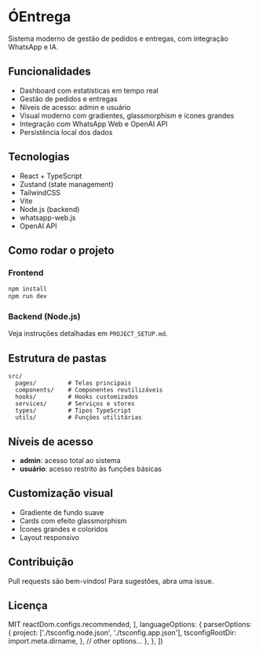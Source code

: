 # ÓEntrega

Sistema moderno de gestão de pedidos e entregas, com integração WhatsApp e IA.

## Funcionalidades
- Dashboard com estatísticas em tempo real
- Gestão de pedidos e entregas
- Níveis de acesso: admin e usuário
- Visual moderno com gradientes, glassmorphism e ícones grandes
- Integração com WhatsApp Web e OpenAI API
- Persistência local dos dados

## Tecnologias
- React + TypeScript
- Zustand (state management)
- TailwindCSS
- Vite
- Node.js (backend)
- whatsapp-web.js
- OpenAI API

## Como rodar o projeto

### Frontend
```bash
npm install
npm run dev
```

### Backend (Node.js)
Veja instruções detalhadas em `PROJECT_SETUP.md`.

## Estrutura de pastas
```
src/
  pages/         # Telas principais
  components/    # Componentes reutilizáveis
  hooks/         # Hooks customizados
  services/      # Serviços e stores
  types/         # Tipos TypeScript
  utils/         # Funções utilitárias
```

## Níveis de acesso
- **admin**: acesso total ao sistema
- **usuário**: acesso restrito às funções básicas

## Customização visual
- Gradiente de fundo suave
- Cards com efeito glassmorphism
- Ícones grandes e coloridos
- Layout responsivo

## Contribuição
Pull requests são bem-vindos! Para sugestões, abra uma issue.

## Licença
MIT
      reactDom.configs.recommended,
    ],
    languageOptions: {
      parserOptions: {
        project: ['./tsconfig.node.json', './tsconfig.app.json'],
        tsconfigRootDir: import.meta.dirname,
      },
      // other options...
    },
  },
])
```
